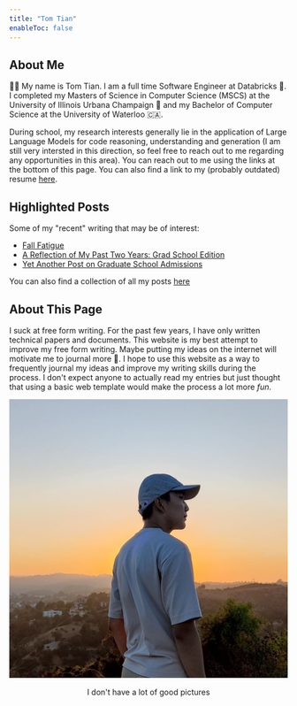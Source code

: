 ```yaml
---
title: "Tom Tian"
enableToc: false
---
```


## About Me
👋🏻 My name is Tom Tian. I am a full time Software Engineer at Databricks 🧱. I
completed my Masters of Science in
Computer Science (MSCS) at
the University of Illinois Urbana Champaign 🌽 and my Bachelor of Computer Science at the University
of Waterloo 🇨🇦. 


During school, my research interests generally lie in the application of Large Language Models for code reasoning, understanding and generation (I am still very intersted in this direction, so feel free to reach out to me regarding any opportunities in this area). You can reach out to me
using the links at the bottom of this page. You can also find
a link to my (probably outdated) resume [here](https://drive.google.com/file/d/1QUxd1mMWFiDTKF6x-2WaU_7Rvfdoxnvj/view?usp=sharing).

## Highlighted Posts
Some of my "recent" writing that may be of interest:

- [Fall Fatigue](/notes/FallFatigue.md)
- [A Reflection of My Past Two Years: Grad School Edition](/notes/GradRecap.md)
- [Yet Another Post on Graduate School Admissions](/notes/GradSchool.md)

You can also find a collection of all my posts [here](/tags/writing)

## About This Page
I suck at free form writing. For the past few years, I have only written technical papers and documents.
This website is my best attempt to improve my free form writing. 
Maybe putting my ideas on the internet will motivate me to journal more 🤡. 
I hope 
to use this website as a way to frequently journal
my ideas and improve my writing skills during the process.
I don't expect anyone to actually read my entries but just
thought that using a basic web template would make the process
a lot more <em>fun</em>.


<div align="center">
  <img src="/images/HomePage.jpg" alt="Sublime's custom image"/>
</div>
<p align="center">
I don't have a lot of good pictures
</p>
